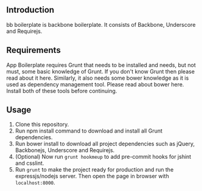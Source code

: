 ## Introduction
bb boilerplate is backbone boilerplate. It consists of Backbone, Underscore and Requirejs.

## Requirements

App Boilerplate requires Grunt that needs to be installed and needs, but not must, some basic knowledge of Grunt. If you don't know Grunt then please read about it here. Similarly, it also needs some bower knowledge as it is used as dependency management tool. Please read about bower here. Install both of these tools before continuing.

## Usage

1. Clone this repository.
2. Run npm install command to download and install all Grunt dependencies.
3. Run bower install to download all project dependencies such as jQuery, Backbonejs, Underscore and Requirejs.
4. (Optional) Now run `grunt hookmeup` to add pre-commit hooks for jshint and csslint.
5. Run `grunt` to make the project ready for production and run the expressjs/nodejs server. Then open the page in browser with `localhost:8000`.

